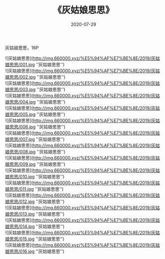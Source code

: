 ﻿---
layout: post
title:  《灰姑娘思思》
date:   2020-07-29
img: http://img.660000.xyz/%E5%94%AF%E7%BE%8E/2019/灰姑娘思思/000.jpg
categories: [美女, 清纯, 唯美]
---

灰姑娘思思，16P

![灰姑娘思思](http://img.660000.xyz/%E5%94%AF%E7%BE%8E/2019/灰姑娘思思/001.jpg ''灰姑娘思思'') <br>
![灰姑娘思思](http://img.660000.xyz/%E5%94%AF%E7%BE%8E/2019/灰姑娘思思/002.jpg ''灰姑娘思思'') <br>
![灰姑娘思思](http://img.660000.xyz/%E5%94%AF%E7%BE%8E/2019/灰姑娘思思/003.jpg ''灰姑娘思思'') <br>
![灰姑娘思思](http://img.660000.xyz/%E5%94%AF%E7%BE%8E/2019/灰姑娘思思/004.jpg ''灰姑娘思思'') <br>
![灰姑娘思思](http://img.660000.xyz/%E5%94%AF%E7%BE%8E/2019/灰姑娘思思/005.jpg ''灰姑娘思思'') <br>
![灰姑娘思思](http://img.660000.xyz/%E5%94%AF%E7%BE%8E/2019/灰姑娘思思/006.jpg ''灰姑娘思思'') <br>
![灰姑娘思思](http://img.660000.xyz/%E5%94%AF%E7%BE%8E/2019/灰姑娘思思/007.jpg ''灰姑娘思思'') <br>
![灰姑娘思思](http://img.660000.xyz/%E5%94%AF%E7%BE%8E/2019/灰姑娘思思/008.jpg ''灰姑娘思思'') <br>
![灰姑娘思思](http://img.660000.xyz/%E5%94%AF%E7%BE%8E/2019/灰姑娘思思/009.jpg ''灰姑娘思思'') <br>
![灰姑娘思思](http://img.660000.xyz/%E5%94%AF%E7%BE%8E/2019/灰姑娘思思/010.jpg ''灰姑娘思思'') <br>
![灰姑娘思思](http://img.660000.xyz/%E5%94%AF%E7%BE%8E/2019/灰姑娘思思/011.jpg ''灰姑娘思思'') <br>
![灰姑娘思思](http://img.660000.xyz/%E5%94%AF%E7%BE%8E/2019/灰姑娘思思/012.jpg ''灰姑娘思思'') <br>
![灰姑娘思思](http://img.660000.xyz/%E5%94%AF%E7%BE%8E/2019/灰姑娘思思/013.jpg ''灰姑娘思思'') <br>
![灰姑娘思思](http://img.660000.xyz/%E5%94%AF%E7%BE%8E/2019/灰姑娘思思/014.jpg ''灰姑娘思思'') <br>
![灰姑娘思思](http://img.660000.xyz/%E5%94%AF%E7%BE%8E/2019/灰姑娘思思/015.jpg ''灰姑娘思思'') <br>
![灰姑娘思思](http://img.660000.xyz/%E5%94%AF%E7%BE%8E/2019/灰姑娘思思/016.jpg ''灰姑娘思思'') <br>
